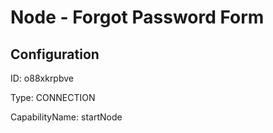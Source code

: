 # Node - Forgot Password Form
## Configuration
ID:  o88xkrpbve

Type: CONNECTION 

CapabilityName: startNode






